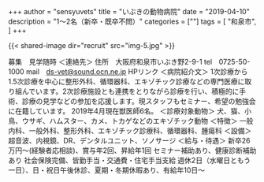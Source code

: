 +++
author = "sensyuvets"
title = "いぶきの動物病院"
date = "2019-04-10"
description = "1〜2名（新卒・既卒不問）"
categories = [""]
tags = [
    "和泉市",
]
+++

{{< shared-image dir="recruit" src="img-5.jpg" >}}

募集　見学随時
＜連絡先＞
住所　大阪府和泉市いぶき野2-9-1
tel　0725-50-1000
mail　ds-vet@sound.ocn.ne.jp
HPリンク
＜病院紹介文＞
1次診療から1.5次診療を中心に整形外科、循環器科、エキゾチック診療などの専門医療に取り組んでいます。2次診療施設とも連携をとりながら診療を行い、積極的に手術、診療の見学などの参加を応援します。現スタッフもセミナー、希望の勉強会に在籍しています。
2019年4月現在獣医師6名。
＜診療対象動物＞
犬、猫、小鳥、ウサギ、ハムスター、カメ、トカゲなどのエキゾチック動物
＜特徴＞
一般内科、一般外科、整形外科、エキゾチック診療科、循環器科、腫瘍科
＜設備＞
超音波、内視鏡、DR、デンタルユニット、ソノサージ
＜給与・待遇＞
新卒26万円～(経験者応相談)、賞与年2回、昇給年1回
セミナー補助あり、健康診断補助あり
社会保険完備、皆勤手当・交通費・住宅手当支給
週休2日（水曜日ともう一日）、日・祝日午後休診、夏期・冬期休暇あり、有給年10日～